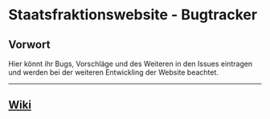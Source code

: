 # Staatsfraktionswebsite - Bugtracker
## Vorwort
Hier könnt ihr Bugs, Vorschläge und des Weiteren in den Issues eintragen und werden bei der weiteren Entwickling der Website beachtet.

***

## [Wiki](https://github.com/Vio-V-Los-Santos-Sheriffs-Department/StaatsfraktionsBugTracker/wiki)
